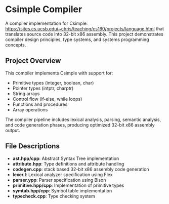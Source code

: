 # Csimple Compiler

A compiler implementation for Csimple: https://sites.cs.ucsb.edu/~chris/teaching/cs160/projects/language.html that translates source code into 32-bit x86 assembly. This project demonstrates compiler design principles, type systems, and systems programming concepts.

## Project Overview

This compiler implements Csimple with support for:

- Primitive types (integer, boolean, char)
- Pointer types (intptr, charptr)
- String arrays
- Control flow (if-else, while loops)
- Functions and procedures
- Array operations

The compiler pipeline includes lexical analysis, parsing, semantic analysis, and code generation phases, producing optimized 32-bit x86 assembly output.

## File Descriptions

- **ast.hpp/cpp**: Abstract Syntax Tree implementation
- **attribute.hpp**: Type definitions and attribute handling 
- **codegen.cpp**: stack based 32-bit x86 assembly code generation 
- **lexer.l**: Lexical analyzer specification using Flex
- **parser.ypp**: Parser specification using Bison
- **primitive.hpp/cpp**: Implementation of primitive types 
- **symtab.hpp/cpp**: Symbol table implementation 
- **typecheck.cpp**: Type checking system


